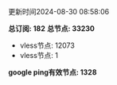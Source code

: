 更新时间2024-08-30 08:58:06

**总订阅: 182**
**总节点: 33230**
- vless节点: 12073
- vless节点: 1

**google ping有效节点: 1328**
